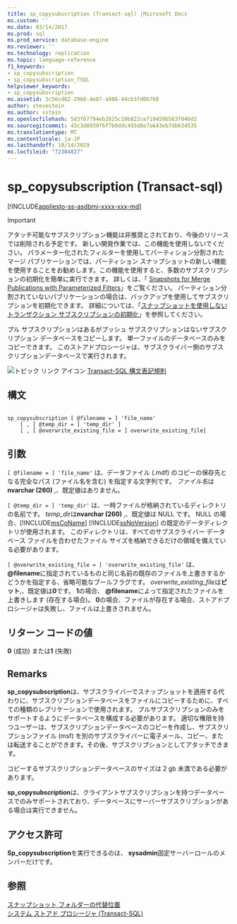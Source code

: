 ```yaml
---
title: sp_copysubscription (Transact-sql) |Microsoft Docs
ms.custom: ''
ms.date: 03/14/2017
ms.prod: sql
ms.prod_service: database-engine
ms.reviewer: ''
ms.technology: replication
ms.topic: language-reference
f1_keywords:
- sp_copysubscription
- sp_copysubscription_TSQL
helpviewer_keywords:
- sp_copysubscription
ms.assetid: 3c56cd62-2966-4e87-a986-44cb3fd0b760
author: stevestein
ms.author: sstein
ms.openlocfilehash: 5d3f67794eb2825c10b822ce719459b563f046d2
ms.sourcegitcommit: 43c3d8939f6f7b0ddc493d8e7a643eb7db634535
ms.translationtype: MT
ms.contentlocale: ja-JP
ms.lasthandoff: 10/14/2019
ms.locfileid: "72304827"
---
```

# <a name="sp_copysubscription-transact-sql"></a>sp_copysubscription (Transact-sql)
[!INCLUDE[appliesto-ss-asdbmi-xxxx-xxx-md](../../includes/appliesto-ss-asdbmi-xxxx-xxx-md.md)]

    
> [!IMPORTANT]  
>  アタッチ可能なサブスクリプション機能は非推奨とされており、今後のリリースでは削除される予定です。 新しい開発作業では、この機能を使用しないでください。 パラメーター化されたフィルターを使用してパーティション分割されたマージ パブリケーションでは、パーティション スナップショットの新しい機能を使用することをお勧めします。この機能を使用すると、多数のサブスクリプションの初期化を簡単に実行できます。 詳しくは、「 [Snapshots for Merge Publications with Parameterized Filters](../../relational-databases/replication/create-a-snapshot-for-a-merge-publication-with-parameterized-filters.md)」をご覧ください。 パーティション分割されていないパブリケーションの場合は、バックアップを使用してサブスクリプションを初期化できます。 詳細については、「[スナップショットを使用しないトランザクション サブスクリプションの初期化](../../relational-databases/replication/initialize-a-transactional-subscription-without-a-snapshot.md)」を参照してください。  
  
 プル サブスクリプションはあるがプッシュ サブスクリプションはないサブスクリプション データベースをコピーします。 単一ファイルのデータベースのみをコピーできます。 このストアドプロシージャは、サブスクライバー側のサブスクリプションデータベースで実行されます。  
  
 ![トピック リンク アイコン](../../database-engine/configure-windows/media/topic-link.gif "トピック リンク アイコン") [Transact-SQL 構文表記規則](../../t-sql/language-elements/transact-sql-syntax-conventions-transact-sql.md)  
  
## <a name="syntax"></a>構文  
  
```  
  
sp_copysubscription [ @filename = ] 'file_name'  
    [ , [ @temp_dir = ] 'temp_dir' ]  
    [ , [ @overwrite_existing_file = ] overwrite_existing_file]  
```  
  
## <a name="arguments"></a>引数  
`[ @filename = ] 'file_name'` は、データファイル (.mdf) のコピーの保存先となる完全なパス (ファイル名を含む) を指定する文字列です。 *ファイル名*は**nvarchar (260)** ,、既定値はありません。  
  
`[ @temp_dir = ] 'temp_dir'` は、一時ファイルが格納されているディレクトリの名前です。 *temp_dir*は**nvarchar (260)** ,、既定値は NULL です。 NULL の場合、[!INCLUDE[msCoName](../../includes/msconame-md.md)] [!INCLUDE[ssNoVersion](../../includes/ssnoversion-md.md)] の既定のデータディレクトリが使用されます。 このディレクトリは、すべてのサブスクライバー データベース ファイルを合わせたファイル サイズを格納できるだけの領域を備えている必要があります。  
  
`[ @overwrite_existing_file = ] 'overwrite_existing_file'` は、 **\@filename**に指定されているものと同じ名前の既存のファイルを上書きするかどうかを指定する、省略可能なブールフラグです。 *overwrite_existing_file*は**ビット**,、既定値は**0**です。 **1**の場合、 **\@filename**によって指定されたファイルを上書きします (存在する場合)。 **0**の場合、ファイルが存在する場合、ストアドプロシージャは失敗し、ファイルは上書きされません。  
  
## <a name="return-code-values"></a>リターン コードの値  
 **0** (成功) または**1** (失敗)  
  
## <a name="remarks"></a>Remarks  
 **sp_copysubscription**は、サブスクライバーでスナップショットを適用する代わりに、サブスクリプションデータベースをファイルにコピーするために、すべての種類のレプリケーションで使用されます。 プルサブスクリプションのみをサポートするようにデータベースを構成する必要があります。 適切な権限を持つユーザーは、サブスクリプションデータベースのコピーを作成し、サブスクリプションファイル (msf) を別のサブスクライバーに電子メール、コピー、または転送することができます。その後、サブスクリプションとしてアタッチできます。  
  
 コピーするサブスクリプションデータベースのサイズは 2 gb 未満である必要があります。  
  
 **sp_copysubscription**は、クライアントサブスクリプションを持つデータベースでのみサポートされており、データベースにサーバーサブスクリプションがある場合は実行できません。  
  
## <a name="permissions"></a>アクセス許可  
 **Sp_copysubscription**を実行できるのは、 **sysadmin**固定サーバーロールのメンバーだけです。  
  
## <a name="see-also"></a>参照  
 [スナップショット フォルダーの代替位置](../../relational-databases/replication/snapshot-options.md)   
 [システム ストアド プロシージャ &#40;Transact-SQL&#41;](../../relational-databases/system-stored-procedures/system-stored-procedures-transact-sql.md)  
  
  
